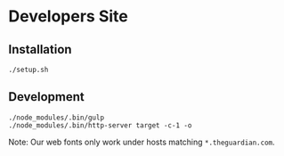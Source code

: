 # Developers Site

## Installation

```
./setup.sh
```

## Development

```
./node_modules/.bin/gulp
./node_modules/.bin/http-server target -c-1 -o
```

Note: Our web fonts only work under hosts matching `*.theguardian.com`.
